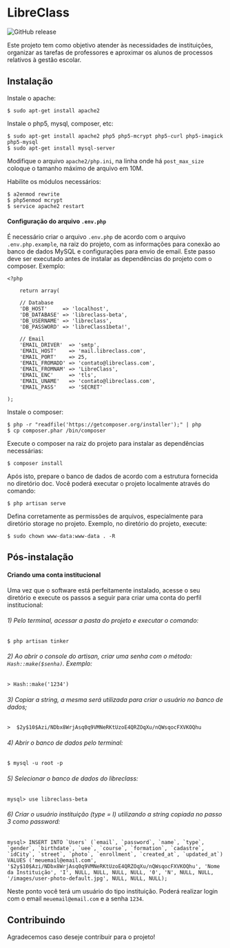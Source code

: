 # LibreClass

![GitHub release](https://img.shields.io/badge/Vers%C3%A3o-1.6.2-green.svg)

Este projeto tem como objetivo atender às necessidades de instituições, organizar as tarefas de professores e aproximar os alunos de processos relativos à gestão escolar.

## Instalação

Instale o apache:

    $ sudo apt-get install apache2

Instale o php5, mysql, composer, etc:

    $ sudo apt-get install apache2 php5 php5-mcrypt php5-curl php5-imagick php5-mysql
    $ sudo apt-get install mysql-server

Modifique o arquivo `apache2/php.ini`, na linha onde há `post_max_size` coloque o tamanho máximo de arquivo em 10M.

Habilite os módulos necessários:

    $ a2enmod rewrite
    $ php5enmod mcrypt
    $ service apache2 restart

#### Configuração do arquivo `.env.php`

É necessário criar o arquivo `.env.php` de acordo com o arquivo `.env.php.example`, na raiz do projeto, com as informações para conexão ao banco de dados MySQL e configurações para envio de email. Este passo deve ser executado antes de instalar as dependências do projeto com o composer. Exemplo:

    <?php

        return array(

        // Database
        'DB_HOST'     => 'localhost',
        'DB_DATABASE' => 'libreclass-beta',
        'DB_USERNAME' => 'libreclass',
        'DB_PASSWORD' => 'libreClass1beta!',

        // Email
        'EMAIL_DRIVER'  => 'smtp',
        'EMAIL_HOST'    => 'mail.libreclass.com',
        'EMAIL_PORT'    => 25,
        'EMAIL_FROMADD' => 'contato@libreclass.com',
        'EMAIL_FROMNAM' => 'LibreClass',
        'EMAIL_ENC'     => 'tls',
        'EMAIL_UNAME'   => 'contato@libreclass.com',
        'EMAIL_PASS'    => 'SECRET'

    );

Instale o composer:

    $ php -r "readfile('https://getcomposer.org/installer');" | php
    $ cp composer.phar /bin/composer

Execute o composer na raiz do projeto para instalar as dependências necessárias:

    $ composer install

Após isto, prepare o banco de dados de acordo com a estrutura fornecida no diretório doc. Você poderá executar o projeto localmente através do comando:

    $ php artisan serve

Defina corretamente as permissões de arquivos, especialmente para diretório storage no projeto. Exemplo, no diretório do projeto, execute:

    $ sudo chown www-data:www-data . -R

## Pós-instalação

#### Criando uma conta institucional

Uma vez que o software está perfeitamente instalado, acesse o seu diretório e execute os passos a seguir para criar uma conta do perfil institucional:

###### 1) Pelo terminal, acessar a pasta do projeto e executar o comando:

    $ php artisan tinker

###### 2) Ao abrir o console do artisan, criar uma senha com o método: `Hash::make($senha)`. Exemplo:

    > Hash::make('1234')

###### 3) Copiar a string, a mesma será utilizada para criar o usuário no banco de dados;

    >  $2y$10$Azi/NDbx8WrjAsq0q9VMNeRKtUzoE4QRZOqXu/nQWsqocFXVKOQhu

###### 4) Abrir o banco de dados pelo terminal:

    $ mysql -u root -p

###### 5) Selecionar o banco de dados do libreclass:

    mysql> use libreclass-beta

###### 6) Criar o usuário instituição (type = I) utilizando a string copiada no passo 3 como password:

    mysql> INSERT INTO `Users` (`email`, `password`, `name`, `type`, `gender`, `birthdate`, `uee`, `course`, `formation`, `cadastre`, `idCity`, `street`, `photo`, `enrollment`, `created_at`, `updated_at`) VALUES ('meuemail@email.com', '$2y$10$Azi/NDbx8WrjAsq0q9VMNeRKtUzoE4QRZOqXu/nQWsqocFXVKOQhu', 'Nome da Instituição', 'I', NULL, NULL, NULL, NULL, '0', 'N', NULL, NULL, '/images/user-photo-default.jpg', NULL, NULL, NULL);

Neste ponto você terá um usuário do tipo instituição. Poderá realizar login com o email `meuemail@email.com` e a senha `1234`.

## Contribuindo

Agradecemos caso deseje contribuir para o projeto!

